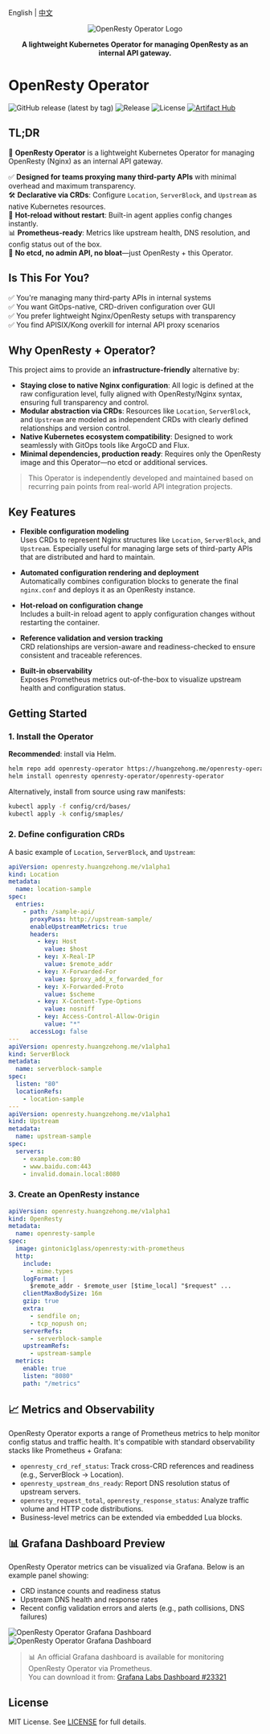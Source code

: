 English | [中文](./README.zh-CN.md)

<p align="center">
  <img src="./docs/images/logo-tight.png" alt="OpenResty Operator Logo">
</p>
<p align="center">
  <b>A lightweight Kubernetes Operator for managing OpenResty as an internal API gateway.</b>
</p>


# OpenResty Operator
![GitHub release (latest by tag)](https://img.shields.io/github/v/tag/zehonghuang/openresty-operator?label=release)
![Release](https://github.com/zehonghuang/openresty-operator/actions/workflows/release.yaml/badge.svg)
![License](https://img.shields.io/badge/license-MIT-blue)
[![Artifact Hub](https://img.shields.io/endpoint?url=https://artifacthub.io/badge/repository/openresty-operator)](https://artifacthub.io/packages/search?repo=openresty-operator)

## TL;DR

🚀 **OpenResty Operator** is a lightweight Kubernetes Operator for managing OpenResty (Nginx) as an internal API gateway.

✅ **Designed for teams proxying many third-party APIs** with minimal overhead and maximum transparency.  
🛠️ **Declarative via CRDs**: Configure `Location`, `ServerBlock`, and `Upstream` as native Kubernetes resources.  
🔁 **Hot-reload without restart**: Built-in agent applies config changes instantly.  
📊 **Prometheus-ready**: Metrics like upstream health, DNS resolution, and config status out of the box.  
🎯 **No etcd, no admin API, no bloat**—just OpenResty + this Operator.

## Is This For You?

✅ You're managing many third-party APIs in internal systems  
✅ You want GitOps-native, CRD-driven configuration over GUI  
✅ You prefer lightweight Nginx/OpenResty setups with transparency  
✅ You find APISIX/Kong overkill for internal API proxy scenarios

## Why OpenResty + Operator?

This project aims to provide an **infrastructure-friendly** alternative by:

- **Staying close to native Nginx configuration**: All logic is defined at the raw configuration level, fully aligned with OpenResty/Nginx syntax, ensuring full transparency and control.
- **Modular abstraction via CRDs**: Resources like `Location`, `ServerBlock`, and `Upstream` are modeled as independent CRDs with clearly defined relationships and version control.
- **Native Kubernetes ecosystem compatibility**: Designed to work seamlessly with GitOps tools like ArgoCD and Flux.
- **Minimal dependencies, production ready**: Requires only the OpenResty image and this Operator—no etcd or additional services.

> This Operator is independently developed and maintained based on recurring pain points from real-world API integration projects.

## Key Features

- **Flexible configuration modeling**  
  Uses CRDs to represent Nginx structures like `Location`, `ServerBlock`, and `Upstream`. Especially useful for managing large sets of third-party APIs that are distributed and hard to maintain.

- **Automated configuration rendering and deployment**  
  Automatically combines configuration blocks to generate the final `nginx.conf` and deploys it as an OpenResty instance.

- **Hot-reload on configuration change**  
  Includes a built-in reload agent to apply configuration changes without restarting the container.

- **Reference validation and version tracking**  
  CRD relationships are version-aware and readiness-checked to ensure consistent and traceable references.

- **Built-in observability**  
  Exposes Prometheus metrics out-of-the-box to visualize upstream health and configuration status.

## Getting Started

### 1. Install the Operator

**Recommended**: install via Helm.

```bash
helm repo add openresty-operator https://huangzehong.me/openresty-operator
helm install openresty openresty-operator/openresty-operator
```

Alternatively, install from source using raw manifests:

```bash
kubectl apply -f config/crd/bases/
kubectl apply -k config/smaples/
```

### 2. Define configuration CRDs

A basic example of `Location`, `ServerBlock`, and `Upstream`:

```yaml
apiVersion: openresty.huangzehong.me/v1alpha1
kind: Location
metadata:
  name: location-sample
spec:
  entries:
    - path: /sample-api/
      proxyPass: http://upstream-sample/
      enableUpstreamMetrics: true
      headers:
        - key: Host
          value: $host
        - key: X-Real-IP
          value: $remote_addr
        - key: X-Forwarded-For
          value: $proxy_add_x_forwarded_for
        - key: X-Forwarded-Proto
          value: $scheme
        - key: X-Content-Type-Options
          value: nosniff
        - key: Access-Control-Allow-Origin
          value: "*"
      accessLog: false
---
apiVersion: openresty.huangzehong.me/v1alpha1
kind: ServerBlock
metadata:
  name: serverblock-sample
spec:
  listen: "80"
  locationRefs:
    - location-sample
---
apiVersion: openresty.huangzehong.me/v1alpha1
kind: Upstream
metadata:
  name: upstream-sample
spec:
  servers:
    - example.com:80
    - www.baidu.com:443
    - invalid.domain.local:8080
```

### 3. Create an OpenResty instance

```yaml
apiVersion: openresty.huangzehong.me/v1alpha1
kind: OpenResty
metadata:
  name: openresty-sample
spec:
  image: gintonic1glass/openresty:with-prometheus
  http:
    include:
      - mime.types
    logFormat: |
      $remote_addr - $remote_user [$time_local] "$request" ...
    clientMaxBodySize: 16m
    gzip: true
    extra:
      - sendfile on;
      - tcp_nopush on;
    serverRefs:
      - serverblock-sample
    upstreamRefs:
      - upstream-sample
  metrics:
    enable: true
    listen: "8080"
    path: "/metrics"
```

## 📈 Metrics and Observability

OpenResty Operator exports a range of Prometheus metrics to help monitor config status and traffic health. It's compatible with standard observability stacks like Prometheus + Grafana:

- `openresty_crd_ref_status`: Track cross-CRD references and readiness (e.g., ServerBlock → Location).
- `openresty_upstream_dns_ready`: Report DNS resolution status of upstream servers.
- `openresty_request_total`, `openresty_response_status`: Analyze traffic volume and HTTP code distributions.
- Business-level metrics can be extended via embedded Lua blocks.

## 📊 Grafana Dashboard Preview

OpenResty Operator metrics can be visualized via Grafana. Below is an example panel showing:

- CRD instance counts and readiness status
- Upstream DNS health and response rates
- Recent config validation errors and alerts (e.g., path collisions, DNS failures)

![OpenResty Operator Grafana Dashboard](./docs/images/grafana-dashboard-02.png)
![OpenResty Operator Grafana Dashboard](./docs/images/grafana-dashboard-03.png)


> 📊 An official Grafana dashboard is available for monitoring OpenResty Operator via Prometheus.  
> You can download it from: [Grafana Labs Dashboard #23321](https://grafana.com/grafana/dashboards/23321)


## License

MIT License. See [LICENSE](LICENSE) for full details.